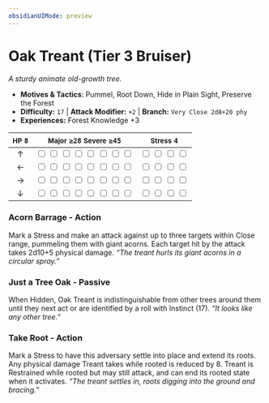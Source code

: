 ```yaml
---
obsidianUIMode: preview
---
```

# Oak Treant (Tier 3 Bruiser)

*A sturdy animate old-growth tree.*

- **Motives & Tactics**: Pummel, Root Down, Hide in Plain Sight, Preserve the Forest
- **Difficulty:** `17` | **Attack Modifier:** `+2` | **Branch:** `Very Close 2d8+20 phy`
- **Experiences:** Forest Knowledge +3

| <small>HP</small> `8` | <small>Major</small> `≥28` <small>Severe</small> `≥45` | <small>Stress</small> `4` |
|:-:|:-:|:-:|
| ↑ |  <input type="checkbox" unchecked id="8e968827"> <input type="checkbox" unchecked id="84df1457"> <input type="checkbox" unchecked id="033b3c43"> <input type="checkbox" unchecked id="2a2a3a2f"> <input type="checkbox" unchecked id="b8c62a4d"> <input type="checkbox" unchecked id="1e45742f"> <input type="checkbox" unchecked id="76f3973b"> <input type="checkbox" unchecked id="ae9eb897"> |  <input type="checkbox" unchecked id="6df5a7b7"> <input type="checkbox" unchecked id="0466bd82"> <input type="checkbox" unchecked id="4c158f8d"> <input type="checkbox" unchecked id="889ffddc"> |
| ← |  <input type="checkbox" unchecked id="ad60cc6e"> <input type="checkbox" unchecked id="ee30e002"> <input type="checkbox" unchecked id="916a231a"> <input type="checkbox" unchecked id="920f91dd"> <input type="checkbox" unchecked id="b901b0f1"> <input type="checkbox" unchecked id="80ba2197"> <input type="checkbox" unchecked id="9d356f69"> <input type="checkbox" unchecked id="0dc54a5c"> |  <input type="checkbox" unchecked id="530cfabc"> <input type="checkbox" unchecked id="95a5e6f9"> <input type="checkbox" unchecked id="fb149be5"> <input type="checkbox" unchecked id="36c9c20a"> |
| → |  <input type="checkbox" unchecked id="674874ad"> <input type="checkbox" unchecked id="c5f792d4"> <input type="checkbox" unchecked id="7e30a088"> <input type="checkbox" unchecked id="cd8d52e5"> <input type="checkbox" unchecked id="496c475d"> <input type="checkbox" unchecked id="3bc28db3"> <input type="checkbox" unchecked id="b521def1"> <input type="checkbox" unchecked id="4a3da191"> |  <input type="checkbox" unchecked id="eba2a353"> <input type="checkbox" unchecked id="2e5b707d"> <input type="checkbox" unchecked id="3c6256a0"> <input type="checkbox" unchecked id="baca216c"> |
| ↓ |  <input type="checkbox" unchecked id="f36e33be"> <input type="checkbox" unchecked id="c56b257c"> <input type="checkbox" unchecked id="8b62946c"> <input type="checkbox" unchecked id="d8cb1efb"> <input type="checkbox" unchecked id="16a13082"> <input type="checkbox" unchecked id="a585b451"> <input type="checkbox" unchecked id="348a380b"> <input type="checkbox" unchecked id="56300021"> |  <input type="checkbox" unchecked id="220d6f38"> <input type="checkbox" unchecked id="97a8b0a3"> <input type="checkbox" unchecked id="a0ecdb77"> <input type="checkbox" unchecked id="b24a5ad2"> |

### Acorn Barrage - Action

Mark a Stress and make an attack against up to three targets within Close range, pummeling them with giant acorns. Each target hit by the attack takes 2d10+5 physical damage. *“The treant hurls its giant acorns in a circular spray.”*

### Just a Tree Oak - Passive

When Hidden, Oak Treant is indistinguishable from other trees around them until they next act or are identified by a roll with Instinct (17). *“It looks like any other tree.”*

### Take Root - Action

Mark a Stress to have this adversary settle into place and extend its roots. Any physical damage Treant takes while rooted is reduced by 8. Treant is Restrained while rooted but may still attack, and can end its rooted state when it activates. *“The treant settles in, roots digging into the ground and bracing.”*